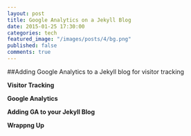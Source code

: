```yaml
---
layout: post
title: Google Analytics on a Jekyll Blog
date: 2015-01-25 17:30:00
categories: tech
featured_image: "/images/posts/4/bg.png"
published: false
comments: true
---
```


##Adding Google Analytics to a Jekyll blog for visitor tracking


**Visitor Tracking**


**Google Analytics**


**Adding GA to your Jekyll Blog**


**Wrappng Up**
